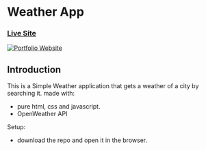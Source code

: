 # Weather App

### [Live Site](https://kaleb110.github.io/Weather-App/)

[![Portfolio Website](https://i.postimg.cc/bw91ZX52/Screenshot-2024-05-26-170344.png)](https://postimg.cc/GTLB4Rkr)

## Introduction
This is a Simple Weather application that gets a weather of a city by searching it.
made with:

- pure html, css and javascript.
- OpenWeather API

Setup:
- download the repo and open it in the browser.
